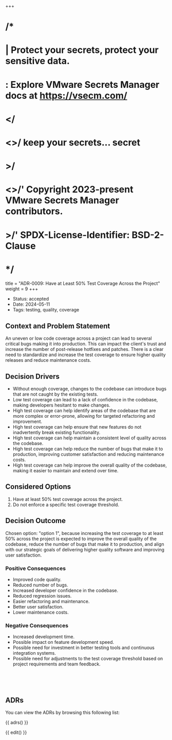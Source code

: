 +++
# /*
# |    Protect your secrets, protect your sensitive data.
# :    Explore VMware Secrets Manager docs at https://vsecm.com/
# </
# <>/  keep your secrets... secret
# >/
# <>/' Copyright 2023-present VMware Secrets Manager contributors.
# >/'  SPDX-License-Identifier: BSD-2-Clause
# */

title = "ADR-0009: Have at Least 50% Test Coverage Across the Project"
weight = 9
+++

- Status: accepted
- Date:  2024-05-11
- Tags: testing, quality, coverage

## Context and Problem Statement

An uneven or low code coverage across a project can lead to several critical bugs 
making it into production. This can impact the client's trust and increase the 
number of post-release hotfixes and patches. There is a clear need to standardize 
and increase the test coverage to ensure higher quality releases and reduce 
maintenance costs.

## Decision Drivers

- Without enough coverage, changes to the codebase can introduce bugs that are 
  not caught by the existing tests.
- Low test coverage can lead to a lack of confidence in the codebase, making 
  developers hesitant to make changes.
- High test coverage can help identify areas of the codebase that are more 
  complex or error-prone, allowing for targeted refactoring and improvement.
- High test coverage can help ensure that new features do not inadvertently 
  break existing functionality.
- High test coverage can help maintain a consistent level of quality across 
  the codebase.
- High test coverage can help reduce the number of bugs that make it to 
  production, improving customer satisfaction and reducing maintenance costs.
- High test coverage can help improve the overall quality of the codebase, 
  making it easier to maintain and extend over time.

## Considered Options

1. Have at least 50% test coverage across the project.
2. Do not enforce a specific test coverage threshold.

## Decision Outcome

Chosen option: "option 1", because increasing the test coverage to at least 50%
across the project is expected to improve the overall quality of the codebase,
reduce the number of bugs that make it to production, and align with our
strategic goals of delivering higher quality software and improving user
satisfaction.

### Positive Consequences

- Improved code quality.
- Reduced number of bugs.
- Increased developer confidence in the codebase.
- Reduced regression issues.
- Easier refactoring and maintenance.
- Better user satisfaction.
- Lower maintenance costs.

### Negative Consequences

- Increased development time.
- Possible impact on feature development speed.
- Possible need for investment in better testing tools and continuous 
  integration systems.
- Possible need for adjustments to the test coverage threshold based on project 
  requirements and team feedback.

<p>&nbsp;</p>
<p>&nbsp;</p>

## ADRs

You can view the ADRs by browsing this following list:

{{ adrs() }}

{{ edit() }}

